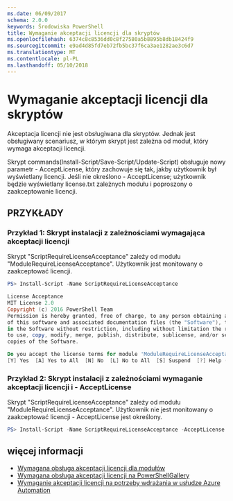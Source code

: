 ```yaml
---
ms.date: 06/09/2017
schema: 2.0.0
keywords: Środowiska PowerShell
title: Wymaganie akceptacji licencji dla skryptów
ms.openlocfilehash: 6374c8c8536dd0c8f27580a5b8895b8db18424f9
ms.sourcegitcommit: e9ad4d85fd7eb72fb5bc37f6ca3ae1282ae3c6d7
ms.translationtype: MT
ms.contentlocale: pl-PL
ms.lasthandoff: 05/10/2018
---
```

# <a name="requiring-license-acceptance-for-scripts"></a>Wymaganie akceptacji licencji dla skryptów

Akceptacja licencji nie jest obsługiwana dla skryptów. Jednak jest obsługiwany scenariusz, w którym skrypt jest zależna od moduł, który wymaga akceptacji licencji.

Skrypt commands(Install-Script/Save-Script/Update-Script) obsługuje nowy parametr - AcceptLicense, który zachowuje się tak, jakby użytkownik był wyświetlany licencji. Jeśli nie określono - AcceptLicense; użytkownik będzie wyświetlany license.txt zależnych modułu i poproszony o zaakceptowanie licencji.

## <a name="examples"></a>PRZYKŁADY

### <a name="example-1-install-script-with-dependencies-requiring-license-acceptance"></a>Przykład 1: Skrypt instalacji z zależnościami wymagająca akceptacji licencji

Skrypt "ScriptRequireLicenseAcceptance" zależy od modułu "ModuleRequireLicenseAcceptance". Użytkownik jest monitowany o zaakceptować licencji.

```PowerShell
PS> Install-Script -Name ScriptRequireLicenseAcceptance

License Acceptance
MIT License 2.0
Copyright (c) 2016 PowerShell Team
Permission is hereby granted, free of charge, to any person obtaining a copy
of this software and associated documentation files (the "Software"), to deal
in the Software without restriction, including without limitation the rights
to use, copy, modify, merge, publish, distribute, sublicense, and/or sell
copies of the Software.

Do you accept the license terms for module 'ModuleRequireLicenseAcceptance'.
[Y] Yes  [A] Yes to All  [N] No  [L] No to All  [S] Suspend  [?] Help (default is "N"):
```

### <a name="example-2-install-script-with-dependencies-requiring-license-acceptance-and--acceptlicense"></a>Przykład 2: Skrypt instalacji z zależnościami wymaganie akceptacji licencji i - AcceptLicense

Skrypt "ScriptRequireLicenseAcceptance" zależy od modułu "ModuleRequireLicenseAcceptance". Użytkownik nie jest monitowany o zaakceptować licencji - AcceptLicense jest określony.

```PowerShell
PS> Install-Script -Name ScriptRequireLicenseAcceptance -AcceptLicense
```

## <a name="more-details"></a>więcej informacji

- [Wymagana obsługa akceptacji licencji dla modułów](module-license-acceptance.md)
- [Wymagana obsługa akceptacji licencji na PowerShellGallery](../how-to/working-with-items/items-that-require-license-acceptance.md)
- [Wymaganie akceptacji licencji na potrzeby wdrażania w usłudze Azure Automation](../how-to/working-with-items/deploy-to-azure-automation.md)